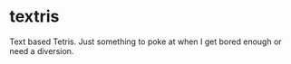 # textris
Text based Tetris. Just something to poke at when I get bored enough or need a diversion.

